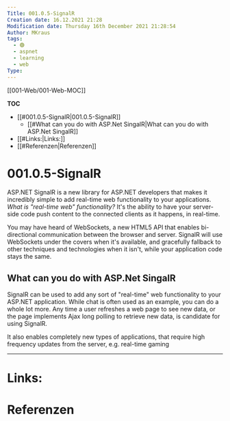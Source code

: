 ```yaml
---
Title: 001.0.5-SignalR
Creation date: 16.12.2021 21:28
Modification date: Thursday 16th December 2021 21:28:54
Author: MKraus
tags:
  - 🟢
  - aspnet
  - learning
  - web
Type:
---
```


[[001-Web/001-Web-MOC]]

**TOC**
- [[#001.0.5-SignalR|001.0.5-SignalR]]
	- [[#What can you do with ASP.Net SingalR|What can you do with ASP.Net SingalR]]
- [[#Links:|Links:]]
- [[#Referenzen|Referenzen]]


# 001.0.5-SignalR
ASP.NET SignalR is a new library for ASP.NET developers that makes it incredibly simple to add real-time web functionality to your applications. 
*What is "real-time web" functionality?* 
It's the ability to have your server-side code push content to the connected clients as it happens, in real-time.

You may have heard of WebSockets, a new HTML5 API that enables bi-directional communication between the browser and server. 
SignalR will use WebSockets under the covers when it's available, and gracefully fallback to other techniques and technologies when it isn't, while your application code stays the same.

## What can you do with ASP.Net SingalR
SignalR can be used to add any sort of "real-time" web functionality to your ASP.NET application. While chat is often used as an example, you can do a whole lot more. 
Any time a user refreshes a web page to see new data, or the page implements Ajax long polling to retrieve new data, is candidate for using SignalR.

It also enables completely new types of applications, that require high frequency updates from the server, e.g. real-time gaming

---

# Links:
 
# Referenzen
